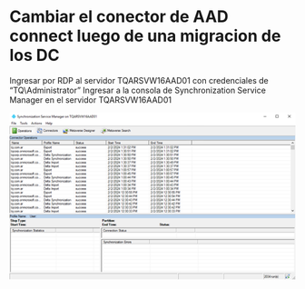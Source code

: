 # Cambiar el conector de AAD connect luego de una migracion de los DC
Ingresar por RDP al servidor TQARSVW16AAD01 con credenciales de “TQ\Administrator”
Ingresar a la consola de Synchronization Service Manager en el servidor TQARSVW16AAD01

![One](https://github.com/rusomenace/kbase/blob/main/microsoft/adsync/1.png)

